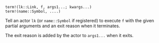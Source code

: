 ```
term!(lk::Link, f, args1...; kwargs...)
term!(name::Symbol, ....)
```

Tell an actor `lk` (or `name::Symbol` if registered) to  execute `f` with the given partial arguments and an exit reason when it terminates. 

The exit reason is added by the actor to `args1...` when it  exits.
